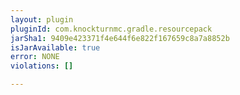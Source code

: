 ```yaml
---
layout: plugin
pluginId: com.knockturnmc.gradle.resourcepack
jarSha1: 9409e423371f4e644f6e822f167659c8a7a8852b
isJarAvailable: true
error: NONE
violations: []

---
```

